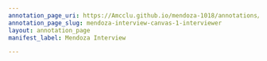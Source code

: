 ```yaml
---
annotation_page_uri: https://Amcclu.github.io/mendoza-1018/annotations/mendoza-interview-canvas-1-interviewer.json
annotation_page_slug: mendoza-interview-canvas-1-interviewer
layout: annotation_page
manifest_label: Mendoza Interview

---
```

